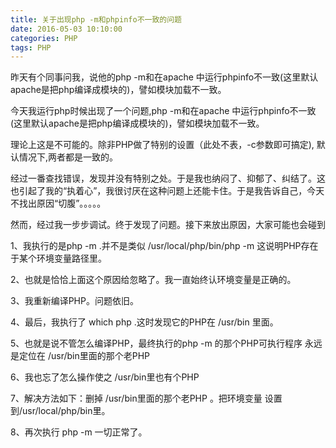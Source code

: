 ```yaml
---
title: 关于出现php -m和phpinfo不一致的问题
date: 2016-05-03 10:10:00
categories: PHP
tags: PHP
---
```

昨天有个同事问我，说他的php -m和在apache 中运行phpinfo不一致(这里默认apache是把php编译成模块的)，譬如模块加载不一致。

今天我运行php时候出现了一个问题,php -m和在apache 中运行phpinfo不一致(这里默认apache是把php编译成模块的)，譬如模块加载不一致。

理论上这是不可能的。除非PHP做了特别的设置（此处不表，-c参数即可搞定), 默认情况下,两者都是一致的。

经过一番查找错误，发现并没有特别之处。于是我也纳闷了、抑郁了、纠结了。这也引起了我的“执着心”，我很讨厌在这种问题上还能卡住。于是我告诉自己，今天不找出原因“切腹”。。。。。

然而，经过我一步步调试。终于发现了问题。接下来放出原因，大家可能也会碰到

1、我执行的是php -m .并不是类似 /usr/local/php/bin/php -m 这说明PHP存在于某个环境变量路径里。

2、也就是恰恰上面这个原因给忽略了。我一直始终认环境变量是正确的。

3、我重新编译PHP。问题依旧。

4、最后，我执行了 which php .这时发现它的PHP在 /usr/bin 里面。

5、也就是说不管怎么编译PHP，最终执行的php -m 的那个PHP可执行程序 永远是定位在 /usr/bin里面的那个老PHP

6、我也忘了怎么操作使之 /usr/bin里也有个PHP

7、解决方法如下：删掉 /usr/bin里面的那个老PHP 。把环境变量 设置到/usr/local/php/bin里。

8、再次执行 php -m 一切正常了。